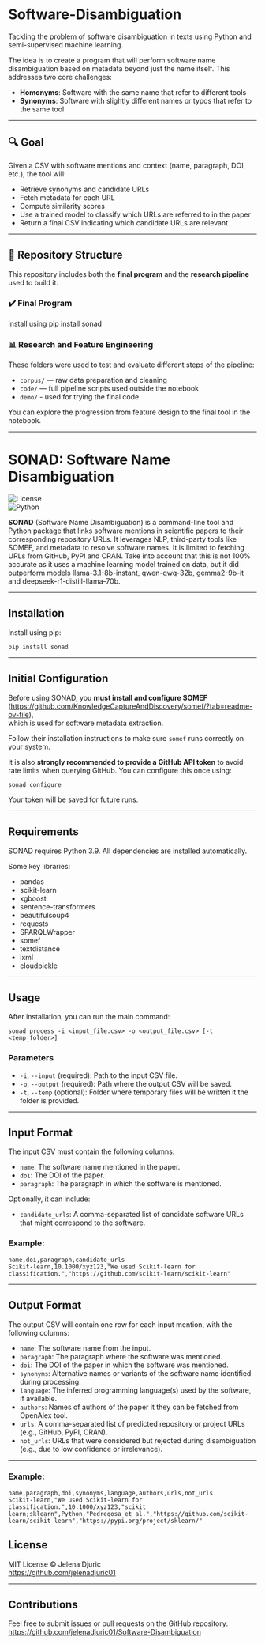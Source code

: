 # Software-Disambiguation

Tackling the problem of software disambiguation in texts using Python and semi-supervised machine learning.

The idea is to create a program that will perform software name disambiguation based on metadata beyond just the name itself. This addresses two core challenges:
- **Homonyms**: Software with the same name that refer to different tools
- **Synonyms**: Software with slightly different names or typos that refer to the same tool

---

## 🔍 Goal

Given a CSV with software mentions and context (name, paragraph, DOI, etc.), the tool will:
- Retrieve synonyms and candidate URLs
- Fetch metadata for each URL
- Compute similarity scores
- Use a trained model to classify which URLs are referred to in the paper
- Return a final CSV indicating which candidate URLs are relevant

---

## 📁 Repository Structure

This repository includes both the **final program** and the **research pipeline** used to build it.

### ✔️ Final Program

install using
pip install sonad


### 📊 Research and Feature Engineering

These folders were used to test and evaluate different steps of the pipeline:
- `corpus/` — raw data preparation and cleaning
- `code/` — full pipeline scripts used outside the notebook
- `demo/` - used for trying the final code

You can explore the progression from feature design to the final tool in the notebook.

---
# SONAD: Software Name Disambiguation

![License](https://img.shields.io/badge/license-MIT-blue.svg)  
![Python](https://img.shields.io/badge/python-3.9-blue.svg)

**SONAD** (Software Name Disambiguation) is a command-line tool and Python package that links software mentions in scientific papers to their corresponding repository URLs. It leverages NLP, third-party tools like SOMEF, and metadata to resolve software names. It is limited to fetching URLs from GitHub, PyPI and CRAN. Take into account that this is not 100% accurate as it uses a machine learning model trained on data, but it did outperform models llama-3.1-8b-instant, qwen-qwq-32b, gemma2-9b-it and deepseek-r1-distill-llama-70b.

---

## Installation

Install using pip:

```
pip install sonad
```


---

## Initial Configuration

Before using SONAD, you **must install and configure SOMEF**  
(https://github.com/KnowledgeCaptureAndDiscovery/somef/?tab=readme-ov-file),  
which is used for software metadata extraction.

Follow their installation instructions to make sure `somef` runs correctly on your system.

It is also **strongly recommended to provide a GitHub API token** to avoid rate limits when querying GitHub. You can configure this once using:

```
sonad configure
```

Your token will be saved for future runs.

---

## Requirements

SONAD requires Python 3.9. All dependencies are installed automatically.

Some key libraries:
- pandas
- scikit-learn
- xgboost
- sentence-transformers
- beautifulsoup4
- requests
- SPARQLWrapper
- somef
- textdistance
- lxml
- cloudpickle

---

## Usage

After installation, you can run the main command:

```
sonad process -i <input_file.csv> -o <output_file.csv> [-t <temp_folder>] 
```

### Parameters

- `-i`, `--input` (required): Path to the input CSV file.
- `-o`, `--output` (required): Path where the output CSV will be saved.
- `-t`, `--temp` (optional): Folder where temporary files will be written it the folder is provided.

---

## Input Format

The input CSV must contain the following columns:

- `name`: The software name mentioned in the paper.
- `doi`: The DOI of the paper.
- `paragraph`: The paragraph in which the software is mentioned.

Optionally, it can include:

- `candidate_urls`: A comma-separated list of candidate software URLs that might correspond to the software.

### Example:

```
name,doi,paragraph,candidate_urls
Scikit-learn,10.1000/xyz123,"We used Scikit-learn for classification.","https://github.com/scikit-learn/scikit-learn"
```

---
## Output Format

The output CSV will contain one row for each input mention, with the following columns:
- `name`: The software name from the input.
- `paragraph`: The paragraph where the software was mentioned.
- `doi`: The DOI of the paper in which the software was mentioned.
- `synonyms`: Alternative names or variants of the software name identified during processing.
- `language`: The inferred programming language(s) used by the software, if available.
- `authors`: Names of authors of the paper it they can be fetched from OpenAlex tool.
- `urls`: A comma-separated list of predicted repository or project URLs (e.g., GitHub, PyPI, CRAN).
- `not_urls`: URLs that were considered but rejected during disambiguation (e.g., due to low confidence or irrelevance).

---

### Example:

```
name,paragraph,doi,synonyms,language,authors,urls,not_urls
Scikit-learn,"We used Scikit-learn for classification.",10.1000/xyz123,"scikit learn;sklearn",Python,"Pedregosa et al.","https://github.com/scikit-learn/scikit-learn","https://pypi.org/project/sklearn/"
```

## License

MIT License © Jelena Djuric  
https://github.com/jelenadjuric01

---

## Contributions

Feel free to submit issues or pull requests on the GitHub repository:  
https://github.com/jelenadjuric01/Software-Disambiguation
